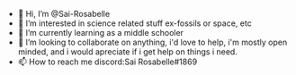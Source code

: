 - 👋 Hi, I’m @Sai-Rosabelle
- 👀 I’m interested in science related stuff ex-fossils or space, etc 
- 🌱 I’m currently learning as a middle schooler
- 💞️ I’m looking to collaborate on anything, i'd love to help, i'm mostly open minded, and i would apreciate if i get help on things i need.
- 📫 How to reach me discord:Sai Rosabelle#1869

<!---
Sai-Rosabelle/Sai-Rosabelle is a ✨ special ✨ repository because its `README.md` (this file) appears on your GitHub profile.
You can click the Preview link to take a look at your changes.
--->
